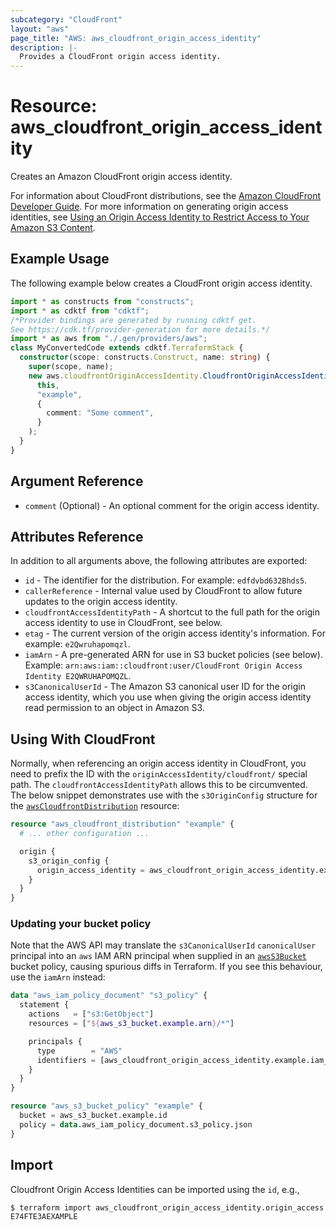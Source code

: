 ```yaml
---
subcategory: "CloudFront"
layout: "aws"
page_title: "AWS: aws_cloudfront_origin_access_identity"
description: |-
  Provides a CloudFront origin access identity.
---
```


# Resource: aws_cloudfront_origin_access_identity

Creates an Amazon CloudFront origin access identity.

For information about CloudFront distributions, see the
[Amazon CloudFront Developer Guide][1]. For more information on generating
origin access identities, see
[Using an Origin Access Identity to Restrict Access to Your Amazon S3 Content][2].

## Example Usage

The following example below creates a CloudFront origin access identity.

```typescript
import * as constructs from "constructs";
import * as cdktf from "cdktf";
/*Provider bindings are generated by running cdktf get.
See https://cdk.tf/provider-generation for more details.*/
import * as aws from "./.gen/providers/aws";
class MyConvertedCode extends cdktf.TerraformStack {
  constructor(scope: constructs.Construct, name: string) {
    super(scope, name);
    new aws.cloudfrontOriginAccessIdentity.CloudfrontOriginAccessIdentity(
      this,
      "example",
      {
        comment: "Some comment",
      }
    );
  }
}

```

## Argument Reference

* `comment` (Optional) - An optional comment for the origin access identity.

## Attributes Reference

In addition to all arguments above, the following attributes are exported:

* `id` - The identifier for the distribution. For example: `edfdvbd632Bhds5`.
* `callerReference` - Internal value used by CloudFront to allow future
   updates to the origin access identity.
* `cloudfrontAccessIdentityPath` - A shortcut to the full path for the
   origin access identity to use in CloudFront, see below.
* `etag` - The current version of the origin access identity's information.
   For example: `e2Qwruhapomqzl`.
* `iamArn` - A pre-generated ARN for use in S3 bucket policies (see below).
   Example: `arn:aws:iam::cloudfront:user/CloudFront Origin Access Identity
 E2QWRUHAPOMQZL`.
* `s3CanonicalUserId` - The Amazon S3 canonical user ID for the origin
   access identity, which you use when giving the origin access identity read
   permission to an object in Amazon S3.

## Using With CloudFront

Normally, when referencing an origin access identity in CloudFront, you need to
prefix the ID with the `originAccessIdentity/cloudfront/` special path.
The `cloudfrontAccessIdentityPath` allows this to be circumvented.
The below snippet demonstrates use with the `s3OriginConfig` structure for the
[`awsCloudfrontDistribution`][3] resource:

```terraform
resource "aws_cloudfront_distribution" "example" {
  # ... other configuration ...

  origin {
    s3_origin_config {
      origin_access_identity = aws_cloudfront_origin_access_identity.example.cloudfront_access_identity_path
    }
  }
}
```

### Updating your bucket policy

Note that the AWS API may translate the `s3CanonicalUserId` `canonicalUser`
principal into an `aws` IAM ARN principal when supplied in an
[`awsS3Bucket`][4] bucket policy, causing spurious diffs in Terraform. If
you see this behaviour, use the `iamArn` instead:

```terraform
data "aws_iam_policy_document" "s3_policy" {
  statement {
    actions   = ["s3:GetObject"]
    resources = ["${aws_s3_bucket.example.arn}/*"]

    principals {
      type        = "AWS"
      identifiers = [aws_cloudfront_origin_access_identity.example.iam_arn]
    }
  }
}

resource "aws_s3_bucket_policy" "example" {
  bucket = aws_s3_bucket.example.id
  policy = data.aws_iam_policy_document.s3_policy.json
}
```

[1]: http://docs.aws.amazon.com/AmazonCloudFront/latest/DeveloperGuide/Introduction.html
[2]: http://docs.aws.amazon.com/AmazonCloudFront/latest/DeveloperGuide/private-content-restricting-access-to-s3.html
[3]: /docs/providers/aws/r/cloudfront_distribution.html
[4]: /docs/providers/aws/r/s3_bucket.html

## Import

Cloudfront Origin Access Identities can be imported using the `id`, e.g.,

```
$ terraform import aws_cloudfront_origin_access_identity.origin_access E74FTE3AEXAMPLE
```

<!-- cache-key: cdktf-0.17.0-pre.15 input-b9df7749602f00281887bbdae1724f3409b83ed8d52d09d86615f873abb6a9b0 -->